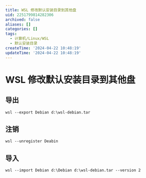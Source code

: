 ```yaml
---
title: WSL 修改默认安装目录到其他盘
uid: 2251799814282306
archived: false
aliases: []
categories: []
tags:
  - 计算机/Linux/WSL
  - 默认安装目录
createTime: '2024-04-22 10:48:19'
updateTime: '2024-04-22 10:48:19'
---
```


# WSL 修改默认安装目录到其他盘

## 导出

```shell
wsl --export Debian d:\wsl-debian.tar
```

## 注销

```shell
wsl --unregister Deabin
```

## 导入

```shell
wsl --import Debian d:\Debian d:\wsl-debian.tar --version 2
```

